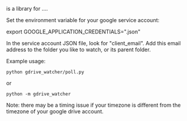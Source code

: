 <package-name> is a library for ....

Set the environment variable for your google service account:

export GOOGLE_APPLICATION_CREDENTIALS="<path to your google service account file>.json"

In the service account JSON file, look for "client_email". Add this email address to the folder you like to watch, or its parent folder.

Example usage:

```
python gdrive_watcher/poll.py
```

or

```
python -m gdrive_watcher
```

Note: there may be a timing issue if your timezone is different from the timezone of your google drive account.